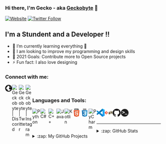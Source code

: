 ### Hi there, I'm Gecko - aka [Geckobyte][website] 👋

[![Website](https://img.shields.io/website?label=github/Geckobyte&style=for-the-badge&url=https%3A%2F%2Fcodestackr.com)](https://github.com/Geckobyte)
[![Twitter Follow](https://img.shields.io/twitter/follow/geckobytedev?color=1DA1F2&logo=twitter&style=for-the-badge)](https://twitter.com/intent/follow?original_referer=https%3A%2F%2Fgithub.com%2FcodeSTACKr&screen_name=geckobytedev)

## I'm a Stundent and a Developer !!

- 🌱 I’m currently learning everything 🤣
- 👯 I am looking to improve my programming and design skills
- 🥅 2021 Goals: Contribute more to Open Source projects
- ⚡ Fun fact: I also love designing

### Connect with me:

[<img align="left" alt="Github" width="22px" src="https://raw.githubusercontent.com/iconic/open-iconic/master/svg/globe.svg" />][website]
[<img align="left" alt="Geckobyte | Discord" width="22px" src="https://encrypted-tbn0.gstatic.com/images?q=tbn:ANd9GcR_3INNeEkidybmFnDaSKXN7METpHK6nmiDeA&usqp=CAU" />][discord]
[<img align="left" alt="Geckobyte | Twitter" width="22px" src="https://cdn.jsdelivr.net/npm/simple-icons@v3/icons/twitter.svg" />][twitter]
[<img align="left" alt="Geckobyte | Instagram" width="22px" src="https://cdn.jsdelivr.net/npm/simple-icons@v3/icons/instagram.svg" />][instagram]

<br />

### Languages and Tools:

<img align="left" alt="Python" width="26px" src="https://icon-library.com/images/icon-python/icon-python-12.jpg" />
<img align="left" alt="C#" width="26px" src="https://img.icons8.com/ios-filled/452/c-sharp-logo.png" />
<img align="left" alt="C++" width="26px" src="https://upload.wikimedia.org/wikipedia/commons/thumb/5/5b/C_plus_plus.svg/1200px-C_plus_plus.svg.png" />
<img align="left" alt="Java" width="26px" src="https://cdn-icons-png.flaticon.com/512/152/152760.png" />
<img align="left" alt="Kotlin" width="26px" src="https://cdn4.iconfinder.com/data/icons/logos-brands-5/24/kotlin-512.png" />
<img align="left" alt="HTML5" width="26px" src="https://raw.githubusercontent.com/github/explore/80688e429a7d4ef2fca1e82350fe8e3517d3494d/topics/html/html.png" />
<img align="left" alt="CSS3" width="26px" src="https://raw.githubusercontent.com/github/explore/80688e429a7d4ef2fca1e82350fe8e3517d3494d/topics/css/css.png" />
<img align="left" alt="PyCharm" width="26px" src="https://icons-for-free.com/iconfiles/png/512/pycharm-1324440218718168854.png" />
<img align="left" alt="Visual Studio Code" width="26px" src="https://raw.githubusercontent.com/github/explore/80688e429a7d4ef2fca1e82350fe8e3517d3494d/topics/visual-studio-code/visual-studio-code.png" />
<img align="left" alt="Git" width="26px" src="https://raw.githubusercontent.com/github/explore/80688e429a7d4ef2fca1e82350fe8e3517d3494d/topics/git/git.png" />
<img align="left" alt="GitHub" width="26px" src="https://raw.githubusercontent.com/github/explore/78df643247d429f6cc873026c0622819ad797942/topics/github/github.png" />
<img align="left" alt="Terminal" width="26px" src="https://raw.githubusercontent.com/github/explore/80688e429a7d4ef2fca1e82350fe8e3517d3494d/topics/terminal/terminal.png" />

<br />
<br />

---

<details>
  <summary>:zap: GitHub Stats</summary>

  ![Geckobyte's GitHub stats](https://github-readme-stats.vercel.app/api?username=geckobyte&show_icons=true&theme=radical)
  
  [![Top Langs](https://github-readme-stats.vercel.app/api/top-langs/?username=geckobyte&layout=compact)](https://github.com/anuraghazra/github-readme-stats)
  
  <img src="https://komarev.com/ghpvc/?username=geckobyte&label=Profile%20views&color=0e75b6&style=flat" alt="geckobyte" />


</details>

<details>
  <summary>:zap: My GitHub Projects</summary>
  
1. 💻 [AutoDesigns](https://github.com/Geckobyte/AutoDesigns)

</details>

[website]: https://github.com/Geckobyte
[course]: http://vsCodeHero.com
[twitter]: https://twitter.com/geckobytedev
[discord]: Gecko#6582
[instagram]: https://www.instagram.com/geckobytedev/
